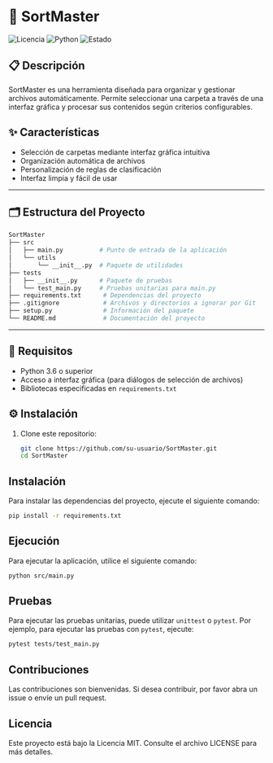 # 🚀 SortMaster

![Licencia](https://img.shields.io/badge/Licencia-MIT-green)
![Python](https://img.shields.io/badge/Python-3.6+-blue)
![Estado](https://img.shields.io/badge/Estado-En%20desarrollo-yellow)

## 📋 Descripción

SortMaster es una herramienta diseñada para organizar y gestionar archivos automáticamente. Permite seleccionar una carpeta a través de una interfaz gráfica y procesar sus contenidos según criterios configurables.

## ✨ Características

- Selección de carpetas mediante interfaz gráfica intuitiva
- Organización automática de archivos
- Personalización de reglas de clasificación
- Interfaz limpia y fácil de usar

---

## 🗂️ Estructura del Proyecto

```bash
SortMaster
├── src
│   ├── main.py          # Punto de entrada de la aplicación
│   └── utils
│       └── __init__.py  # Paquete de utilidades
├── tests
│   ├── __init__.py      # Paquete de pruebas
│   └── test_main.py     # Pruebas unitarias para main.py
├── requirements.txt      # Dependencias del proyecto
├── .gitignore            # Archivos y directorios a ignorar por Git
├── setup.py              # Información del paquete
└── README.md             # Documentación del proyecto
```

---

## 🔧 Requisitos

- Python 3.6 o superior
- Acceso a interfaz gráfica (para diálogos de selección de archivos)
- Bibliotecas especificadas en `requirements.txt`

## ⚙️ Instalación

1. Clone este repositorio:

   ```bash
   git clone https://github.com/su-usuario/SortMaster.git
   cd SortMaster
   ```

## Instalación

Para instalar las dependencias del proyecto, ejecute el siguiente comando:

```bash
pip install -r requirements.txt
```

## Ejecución

Para ejecutar la aplicación, utilice el siguiente comando:

```bash
python src/main.py
```

## Pruebas

Para ejecutar las pruebas unitarias, puede utilizar `unittest` o `pytest`. Por ejemplo, para ejecutar las pruebas con `pytest`, ejecute:

```bash
pytest tests/test_main.py
```

## Contribuciones

Las contribuciones son bienvenidas. Si desea contribuir, por favor abra un issue o envíe un pull request.

## Licencia

Este proyecto está bajo la Licencia MIT. Consulte el archivo LICENSE para más detalles.
